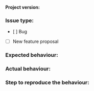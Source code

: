 #### Project version:

### Issue type:
- [ ] Bug
- [ ] New feature proposal

### Expected behaviour:

### Actual behaviour:

### Step to reproduce the behaviour:


